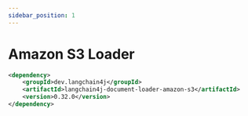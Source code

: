 ```yaml
---
sidebar_position: 1
---
```


# Amazon S3 Loader

```xml
<dependency>
    <groupId>dev.langchain4j</groupId>
    <artifactId>langchain4j-document-loader-amazon-s3</artifactId>
    <version>0.32.0</version>
</dependency>
```